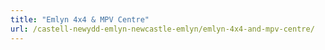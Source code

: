 ```yaml
---
title: "Emlyn 4x4 & MPV Centre"
url: /castell-newydd-emlyn-newcastle-emlyn/emlyn-4x4-and-mpv-centre/
---
```

